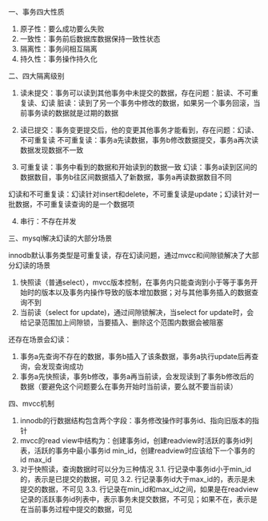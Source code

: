 一、事务四大性质
1. 原子性：要么成功要么失败
2. 一致性：事务前后数据库数据保持一致性状态
3. 隔离性：事务间相互隔离
4. 持久性：事务操作持久化

二、四大隔离级别

1. 读未提交：事务可以读到其他事务中未提交的数据，存在问题：脏读、不可重复读、幻读
脏读：读到了另一个事务中修改的数据，如果另一个事务回滚，当前事务读的数据就是过期的数据

2. 读已提交：事务变更提交后，他的变更其他事务才能看到，存在问题：幻读、不可重复读
不可重复读：事务a先读数据，事务b修改数据提交，事务a再次读数据发现数据不一致

3. 可重复读：事务中看到的数据和开始读到的数据一致
幻读：事务a读到区间的数据数目，事务b往区间数据插入了新数据，事务a再读数据数目不同

幻读和不可重复读：幻读针对insert和delete，不可重复读是update；幻读针对一批数据，不可重复读查询的是一个数据项

4. 串行：不存在并发

三、mysql解决幻读的大部分场景

innodb默认事务类型是可重复读，存在幻读问题，通过mvcc和间隙锁解决了大部分幻读的场景

1. 快照读（普通select），mvcc版本控制，在事务内只能查询到小于等于事务开始时的版本以及事务内操作导致的版本增加数据；对与其他事务插入的数据查询不到
2. 当前读（select for update)，通过间隙锁解决，当select for update时，会给记录范围加上间隙锁，当要插入、删除这个范围内数据会被阻塞

还存在场景会幻读：
1. 事务a先查询不存在的数据，事务b插入了该条数据，事务a执行update后再查询，会发现查询成功
2. 事务a先快照读，事务b修改，事务a再当前读，会发现读到了事务b修改后的数据（要避免这个问题要么在事务开始时当前读，要么就不要当前读）


四、mvcc机制

1. innodb的行数据结构包含两个字段：事务修改操作时事务id、指向旧版本的指针
2. mvcc的read view中结构为：创建事务id，创建readview时活跃的事务id列表，活跃的事务中最小事务id min_id，创建readview时应该给下一个事务的id max_id
3. 对于快照读，查询数据时可以分为三种情况
3.1. 行记录中事务id小于min_id的，表示是已提交的数据，可见
3.2. 行记录事务id大于max_id的，表示是未提交的数据，不可见
3.3. 行记录在min_id和max_id之间，如果是在readview记录的活跃事务id列表中，表示事务未提交数据，不可见；如果不在，表示是在当前事务过程中提交的数据，可见

